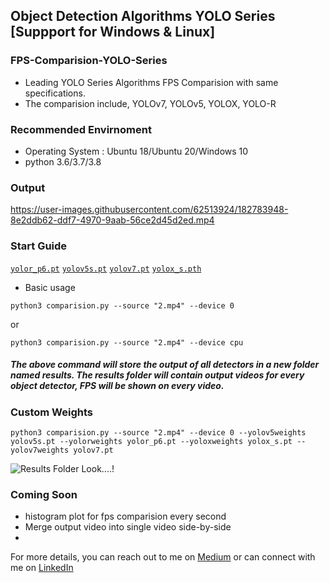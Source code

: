 ## Object Detection Algorithms YOLO Series [Suppport for Windows & Linux]

### FPS-Comparision-YOLO-Series

- Leading YOLO Series Algorithms FPS Comparision with same specifications.
- The comparision include, YOLOv7, YOLOv5, YOLOX, YOLO-R


### Recommended Envirnoment
- Operating System : Ubuntu 18/Ubuntu 20/Windows 10
- python 3.6/3.7/3.8

### Output
https://user-images.githubusercontent.com/62513924/182783948-8e2ddb62-ddf7-4970-9aab-56ce2d45d2ed.mp4
### Start Guide


[`yolor_p6.pt`](https://github.com/RizwanMunawar/YOLO-RX57-FPS-Comparision/releases/download/v0.1.3-release/yolor_p6.pt) 
[`yolov5s.pt`](https://github.com/RizwanMunawar/YOLO-RX57-FPS-Comparision/releases/download/v0.1.3-release/yolov5s.pt) 
[`yolov7.pt`](https://github.com/RizwanMunawar/YOLO-RX57-FPS-Comparision/releases/download/v0.1.3-release/yolov7.pt) 
[`yolox_s.pth`](https://github.com/RizwanMunawar/YOLO-RX57-FPS-Comparision/releases/download/v0.1.3-release/yolox_s.pth) 


- Basic usage
```
python3 comparision.py --source "2.mp4" --device 0
```
or
```
python3 comparision.py --source "2.mp4" --device cpu
```
##### The above command will store the output of all detectors in a new folder named results. The results folder will contain output videos for every object detector, FPS will be shown on every video.

### Custom Weights
```
python3 comparision.py --source "2.mp4" --device 0 --yolov5weights yolov5s.pt --yolorweights yolor_p6.pt --yoloxweights yolox_s.pt --yolov7weights yolov7.pt
```
![Results Folder Look....!](https://user-images.githubusercontent.com/62513924/183150516-664cf061-a0f5-46a8-a4d8-8655eccc6d60.png)


### Coming Soon
- histogram plot for fps comparision every second
- Merge output video into single video side-by-side
- 
For more details, you can reach out to me on [Medium](https://chr043416.medium.com/) or can connect with me on [LinkedIn](https://www.linkedin.com/in/muhammadrizwanmunawar/)
